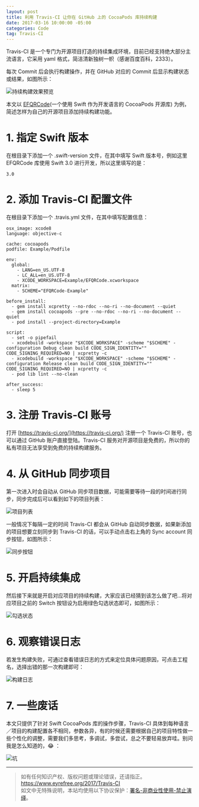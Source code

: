 ```yaml
---
layout: post
title: 利用 Travis-CI 让你在 GitHub 上的 CocoaPods 库持续构建
date: 2017-03-16 10:00:00 -05:00
categories: Code
tag: Travis-CI
---
```


Travis-CI 是一个专门为开源项目打造的持续集成环境，目前已经支持绝大部分主流语言，它采用 yaml 格式，简洁清新独树一帜（感谢百度百科，2333）。

每次 Commit 后会执行构建操作，并在 GitHub 对应的 Commit 后显示构建状态或结果，如图所示：

![持续构建效果预览](/images/2017/Travis-CI/1.png)

本文以 [EFQRCode](https://github.com/EyreFree/EFQRCode)(一个使用 Swift 作为开发语言的 CocoaPods 开源库) 为例，简述怎样为自己的开源项目添加持续构建功能。

# 1. 指定 Swift 版本

在根目录下添加一个 .swift-version 文件，在其中填写 Swift 版本号，例如这里 EFQRCode 库使用 Swift 3.0 进行开发，所以这里填写的是：

```
3.0
```

# 2. 添加 Travis-CI 配置文件

在根目录下添加一个 .travis.yml 文件，在其中填写配置信息：

```
osx_image: xcode8
language: objective-c

cache: cocoapods
podfile: Example/Podfile

env:
  global:
    - LANG=en_US.UTF-8
    - LC_ALL=en_US.UTF-8
    - XCODE_WORKSPACE=Example/EFQRCode.xcworkspace
  matrix:
    - SCHEME="EFQRCode-Example"

before_install:
  - gem install xcpretty --no-rdoc --no-ri --no-document --quiet
  - gem install cocoapods --pre --no-rdoc --no-ri --no-document --quiet
  - pod install --project-directory=Example

script:
  - set -o pipefail
  - xcodebuild -workspace "$XCODE_WORKSPACE" -scheme "$SCHEME" -configuration Debug clean build CODE_SIGN_IDENTITY="" CODE_SIGNING_REQUIRED=NO | xcpretty -c
  - xcodebuild -workspace "$XCODE_WORKSPACE" -scheme "$SCHEME" -configuration Release clean build CODE_SIGN_IDENTITY="" CODE_SIGNING_REQUIRED=NO | xcpretty -c
  - pod lib lint --no-clean

after_success:
  - sleep 5
```

# 3. 注册 Travis-CI 账号

打开 [https://travis-ci.org/](https://travis-ci.org/) 注册一个 Travis-CI 账号，也可以通过 GitHub 账户直接登陆。Travis-CI 服务对开源项目是免费的，所以你的私有项目无法享受到免费的持续构建服务。

# 4. 从 GitHub 同步项目

第一次进入时会自动从 GitHub 同步项目数据，可能需要等待一段的时间进行同步，同步完成后可以看到如下的项目列表：

![项目列表](/images/2017/Travis-CI/2.png)

一般情况下每隔一定的时间 Travis-CI 都会从 GitHub 自动同步数据，如果新添加的项目想要立刻同步到 Travis-CI 的话，可以手动点击右上角的 Sync account 同步按钮，如图所示：

![同步按钮](/images/2017/Travis-CI/3.png)

# 5. 开启持续集成

然后接下来就是开启对应项目的持续构建，大家应该已经猜到该怎么做了吧...将对应项目之前的 Switch 按钮设为启用绿色勾选状态即可，如图所示：

![勾选状态](/images/2017/Travis-CI/4.png)

# 6. 观察错误日志

若发生构建失败，可通过查看错误日志的方式来定位具体问题原因，可点击工程名，选择出错的那一次构建即可：

![构建日志](/images/2017/Travis-CI/5.png)

# 7. 一些废话

本文只提供了针对 Swift CocoaPods 库的操作步骤，Travis-CI 具体到每种语言／项目的构建配置各不相同，参数各异，有的时候还需要根据自己的项目特性做一些个性化的调整，需要我们多思考，多调试，多尝试，总之不要轻易放弃哇。别问我是怎么知道的，😂 ：

![坑](/images/2017/Travis-CI/6.png)

---

> 如有任何知识产权、版权问题或理论错误，还请指正。   
> https://www.eyrefree.org/2017/Travis-CI   
> 如文中无特殊说明，本站均使用以下协议保护：[署名-非商业性使用-禁止演绎](http://creativecommons.org/licenses/by-nc-nd/3.0/cn/)。   
